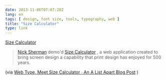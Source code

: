 ```yaml
---
date: 2013-11-06T07:07:28Z
lang: en
tags: [ design, font size, tools, typography, web ]
title: "Size Calculator"
type: link
---
```


[Size Calculator](http://sizecalc.com/)

> [Nick Sherman](https://twitter.com/NickSherman) demo'd [Size
> Calculator](http://sizecalc.com/) , a web application created to bring
> screen design a capability that print design has enjoyed for 500
> years.

(via [Web Type, Meet Size Calculator ∙ An A List Apart Blog
Post](http://alistapart.com/blog/post/web-type-meet-size-calculator) )

